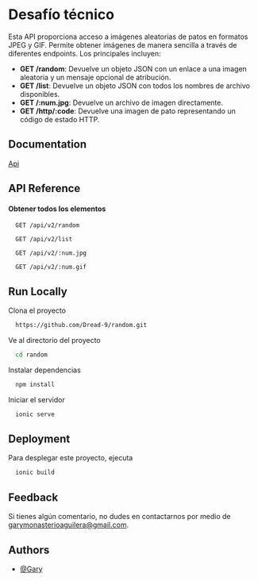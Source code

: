 
# Desafío técnico 

Esta API proporciona acceso a imágenes aleatorias de patos en formatos JPEG y GIF. Permite obtener imágenes de manera sencilla a través de diferentes endpoints. Los principales incluyen:

- **GET /random**: Devuelve un objeto JSON con un enlace a una imagen aleatoria y un mensaje opcional de atribución.
- **GET /list**: Devuelve un objeto JSON con todos los nombres de archivo disponibles.
- **GET /:num.jpg**: Devuelve un archivo de imagen directamente.
- **GET /http/:code**: Devuelve una imagen de pato representando un código de estado HTTP.




## Documentation

[Api](https://random-d.uk/api)


## API Reference

#### Obtener todos los elementos

```http
  GET /api/v2/random
```

```http
  GET /api/v2/list
```

```http
  GET /api/v2/:num.jpg
```

```http
  GET /api/v2/:num.gif
```


## Run Locally

Clona el proyecto

```bash
  https://github.com/Dread-9/random.git
```

Ve al directorio del proyecto

```bash
  cd random
```

Instalar dependencias

```bash
  npm install
```

Iniciar el servidor

```bash
  ionic serve
```


## Deployment

Para desplegar este proyecto, ejecuta

```bash
  ionic build
```


## Feedback

Si tienes algún comentario, no dudes en contactarnos por medio de garymonasterioaguilera@gmail.com.


## Authors

- [@Gary](https://github.com/Dread-9)
